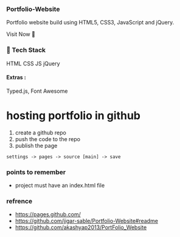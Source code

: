 ### Portfolio-Website
Portfolio website build using HTML5, CSS3, JavaScript and jQuery.

Visit Now :rocket:

### :pushpin: Tech Stack
HTML  CSS  JS jQuery

#### Extras :
Typed.js, Font Awesome




# hosting portfolio in github

1.  create a github repo
2.  push the code to the repo
3.  publish the page
```
settings -> pages -> source [main] -> save
```

### points to remember
*   project must have an index.html file

### refrence
*   https://pages.github.com/
*   https://github.com/jigar-sable/Portfolio-Website#readme
*   https://github.com/akashyap2013/PortFolio_Website